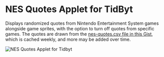 # NES Quotes Applet for TidByt

Displays randomized quotes from Nintendo Entertainment System games alongside game sprites, with the option to turn off quotes from specific games. The quotes are drawn from the [nes-quotes.csv file in this Gist](https://gist.github.com/markmcintyre/b39cf560d7e66bc0b987f809ca4a568f), which is cached weekly, and more may be added over time.

![NES Quotes Applet for Tidbyt](nes_quotes.gif)